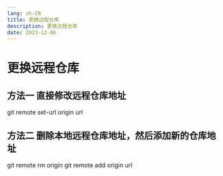 ```yaml
---
lang: zh-CN
title: 更换远程仓库
description: 更换远程仓库
date: 2023-12-06
---
```


# 更换远程仓库

## 方法一 直接修改远程仓库地址

git remote set-url origin url

## 方法二 删除本地远程仓库地址，然后添加新的仓库地址

git remote rm origin
git remote add origin url